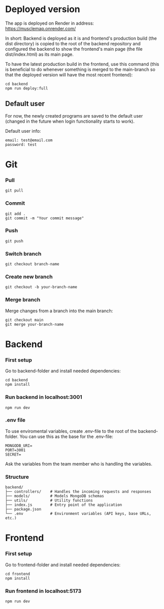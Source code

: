 # Deployed version

The app is deployed on Render in address: https://musclemap.onrender.com/

In short: Backend is deployed as it is and frontend's production build (the dist directory) is copied to the root of the backend repository and configured the backend to show the frontend's main page (the file dist/index.html) as its main page.

To have the latest production build in the frontend, use this command (this is beneficial to do whenever something is merged to the main-branch so that the deployed version will have the most recent frontend):
```
cd backend
npm run deploy:full
```

## Default user
For now, the newly created programs are saved to the default user (changed in the future when login functionality starts to work).

Default user info:
```
email: test@email.com
password: test
```

# Git

### Pull

```
git pull
```

### Commit

```
git add .
git commit -m "Your commit message"
```

### Push

```
git push
```

### Switch branch

```
git checkout branch-name
```

### Create new branch

```
git checkout -b your-branch-name
```

### Merge branch

Merge changes from a branch into the main branch:

```
git checkout main
git merge your-branch-name
```

# Backend

### First setup

Go to backend-folder and install needed dependencies:

```
cd backend
npm install
```

### Run backend in localhost:3001

```
npm run dev
```

### .env file

To use enviromental variables, create .env-file to the root of the backend-folder. You can use this as the base for the .env-file:

```
MONGODB_URI=
PORT=3001
SECRET=
```

Ask the variables from the team member who is handling the variables.

### Structure

```
backend/
├── controllers/    # Handles the incoming requests and responses
├── models/         # Models MongoDB schemas
├── utils/          # Utility functions
├── index.js        # Entry point of the application
├── package.json
└── .env            # Environment variables (API keys, base URLs, etc.)
```

# Frontend

### First setup

Go to frontend-folder and install needed dependencies:

```
cd frontend
npm install
```

### Run frontend in localhost:5173

```
npm run dev
```
